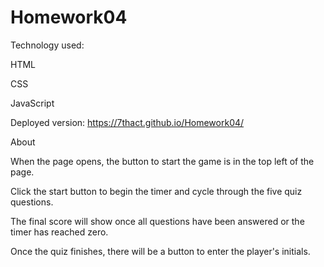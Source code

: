 # Homework04
Technology used:

HTML

CSS

JavaScript


Deployed version:
https://7thact.github.io/Homework04/

About

When the page opens, the button to start the game is in the top left of the page.

Click the start button to begin the timer and cycle through the five quiz questions.

The final score will show once all questions have been answered or the timer has reached zero.

Once the quiz finishes, there will be a button to enter the player's initials.